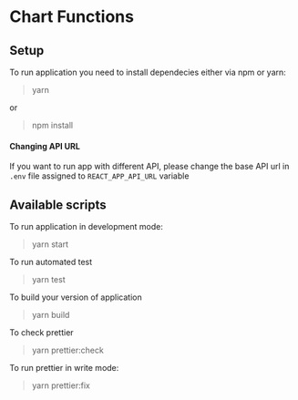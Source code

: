 # Chart Functions

## Setup

To run application you need to install dependecies either via npm or yarn:

> yarn

or

> npm install

#### Changing API URL

If you want to run app with different API, please change the base API url in `.env` file assigned to `REACT_APP_API_URL` variable

## Available scripts

To run application in development mode:

> yarn start

To run automated test

> yarn test

To build your version of application

> yarn build

To check prettier
 > yarn prettier:check

To run prettier in write mode:
 > yarn prettier:fix